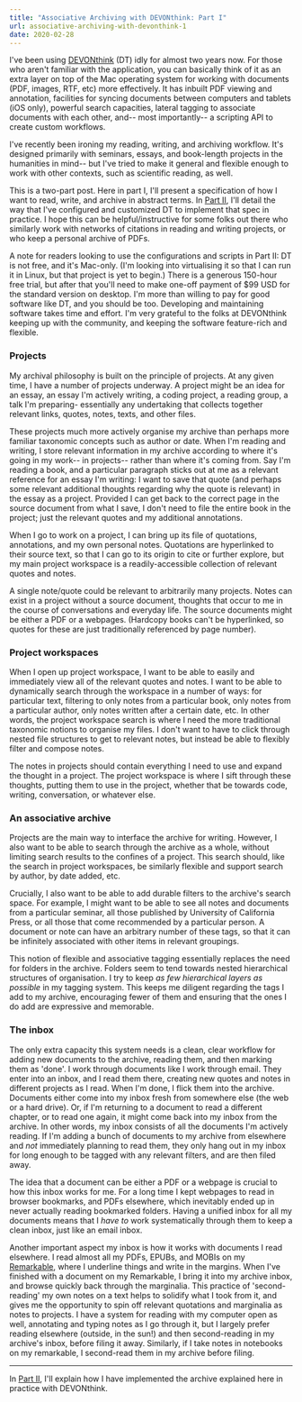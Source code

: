 ```yaml
---
title: "Associative Archiving with DEVONthink: Part I"
url: associative-archiving-with-devonthink-1 
date: 2020-02-28
---
```

I've been using [DEVONthink](https://www.devontechnologies.com/apps/devonthink)
(DT) idly for almost two years now. For those who aren't familiar with the
application, you can basically think of it as an extra layer on top of the Mac
operating system for working with documents (PDF, images, RTF, etc) more
effectively. It has inbuilt PDF viewing and annotation, facilities for syncing
documents between computers and tablets (iOS only), powerful search capacities,
lateral tagging to associate documents with each other, and-- most
importantly-- a scripting API to create custom workflows.


I've recently been ironing my reading, writing, and archiving workflow.  It's
designed primarily with seminars, essays, and book-length projects in the
humanities in mind-- but I've tried to make it general and flexible enough to
work with other contexts, such as scientific reading, as well.

This is a two-part post. Here in part I, I'll present a specification of how
I want to read, write, and archive in abstract terms. In [Part II](/associative-archiving-with-devonthink-2), I'll detail
the way that I've configured and customized DT to implement that spec in
practice. I hope this can be helpful/instructive for some folks out there who
similarly work with networks of citations in reading and writing projects, or
who keep a personal archive of PDFs. 

A note for readers looking to use the configurations and scripts in Part II: DT
is not free, and it's Mac-only. (I'm looking into virtualising it so that I can
run it in Linux, but that project is yet to begin.) There is a generous
150-hour free trial, but after that you'll need to make one-off payment of $99
USD for the standard version on desktop.  I'm more than willing to pay for good
software like DT, and you should be too.  Developing and maintaining software
takes time and effort. I'm very grateful to the folks at DEVONthink keeping up
with the community, and keeping the software feature-rich and flexible.

### Projects 

My archival philosophy is built on the principle of projects. At any given
time, I have a number of projects underway. A project might be an idea for an
essay, an essay I'm actively writing, a coding project, a reading group, a talk
I'm preparing- essentially any undertaking that collects together relevant
links, quotes, notes, texts, and other files. 

These projects much more actively organise my archive than perhaps more
familiar taxonomic concepts such as author or date. When I'm reading and
writing, I store relevant information in my archive according to where it's
going in my work-- in projects-- rather than where it's coming from. Say I'm
reading a book, and a particular paragraph sticks out at me as a relevant
reference for an essay I'm writing: I want to save that quote (and perhaps some
relevant additional thoughts regarding why the quote is relevant) in the essay
as a project. Provided I can get back to the correct page in the source
document from what I save, I don't need to file the entire book in the project;
just the relevant quotes and my additional annotations.

When I go to work on a project, I can bring up its file of quotations,
annotations, and my own personal notes. Quotations are hyperlinked to their
source text, so that I can go to its origin to cite or further explore, but my
main project workspace is a readily-accessible collection of relevant quotes
and notes.

A single note/quote could be relevant to arbitrarily many projects.  Notes can
exist in a project without a source document, thoughts that occur to me in the
course of conversations and everyday life. The source documents might be either
a PDF or a webpages. (Hardcopy books can't be hyperlinked, so quotes for these
are just traditionally referenced by page number).

### Project workspaces 

When I open up project workspace, I want to be able to easily and immediately
view all of the relevant quotes and notes. I want to be able to dynamically
search through the workspace in a number of ways: for particular text,
filtering to only notes from a particular book, only notes from a particular
author, only notes written after a certain date, etc. In other words, the
project workspace search is where I need the more traditional taxonomic notions
to organise my files. I don't want to have to click through nested file
structures to get to relevant notes, but instead be able to flexibly filter and
compose notes.

The notes in projects should contain everything I need to use and expand the
thought in a project. The project workspace is where I sift through these
thoughts, putting them to use in the project, whether that be towards code,
writing, conversation, or whatever else. 


### An associative archive 

Projects are the main way to interface the archive for writing. However, I also
want to be able to search through the archive as a whole, without limiting
search results to the confines of a project. This search should, like the
search in project workspaces, be similarly flexible and support search by
author, by date added, etc.

Crucially, I also want to be able to add durable filters to the archive's
search space. For example, I might want to be able to see all notes and
documents from a particular seminar, all those published by University of
California Press, or all those that come recommended by a particular person.
A document or note can have an arbitrary number of these tags, so that it can
be infinitely associated with other items in relevant groupings.

This notion of flexible and associative tagging essentially replaces the need
for folders in the archive. Folders seem to tend towards nested hierarchical
structures of organisation. I try to keep _as few hierarchical layers as
possible_ in my tagging system. This keeps me diligent regarding the tags I add
to my archive, encouraging fewer of them and ensuring that the ones I do add
are expressive and memorable. 

### The inbox 

The only extra capacity this system needs is a clean, clear workflow for adding
new documents to the archive, reading them, and then marking them as 'done'.
I work through documents like I work through email. They enter into an inbox,
and I read them there, creating new quotes and notes in different projects as
I read. When I'm done, I flick them into the archive. Documents either come
into my inbox fresh from somewhere else (the web or a hard drive). Or, if I'm
returning to a document to read a different chapter, or to read one again, it
might come back into my inbox from the archive. In other words, my inbox
consists of all the documents I'm actively reading. If I'm adding a bunch of
documents to my archive from elsewhere and _not_ immediately planning to read
them, they only hang out in my inbox for long enough to be tagged with any
relevant filters, and are then filed away. 


The idea that a document can be either a PDF or a webpage is crucial to how
this inbox works for me. For a long time I kept webpages to read in browser
bookmarks, and PDFs elsewhere, which inevitably ended up in never actually
reading bookmarked folders. Having a unified inbox for all my documents means
that I _have to_ work systematically through them to keep a clean inbox, just
like an email inbox.


Another important aspect my inbox is how it works with documents I read
elsewhere. I read almost all my PDFs, EPUBs, and MOBIs on my
[Remarkable](https://remarkable.com/), where I underline things and write in
the margins. When I've finished with a document on my Remarkable, I bring it
into my archive inbox, and browse quickly back through the marginalia. This
practice of 'second-reading' my own notes on a text helps to solidify what
I took from it, and gives me the opportunity to spin off relevant quotations
and marginalia as notes to projects. I have a system for reading with my
computer open as well, annotating and typing notes as I go through it, but
I largely prefer reading elsewhere (outside, in the sun!) and then
second-reading in my archive's inbox, before filing it away. Similarly, if
I take notes in notebooks on my remarkable, I second-read them in my archive
before filing.

---

In [Part II](/associative-archiving-with-devonthink-2), I'll explain how I have implemented the archive explained here in
practice with DEVONthink.
